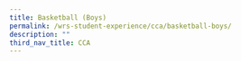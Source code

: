 ```yaml
---
title: Basketball (Boys)
permalink: /wrs-student-experience/cca/basketball-boys/
description: ""
third_nav_title: CCA
---
```

